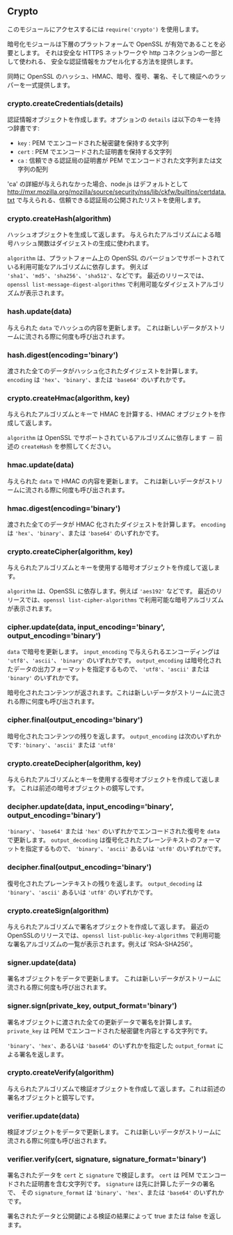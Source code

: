 ## Crypto

<!--

Use `require('crypto')` to access this module.

-->
このモジュールにアクセスするには `require('crypto')` を使用します。

<!--

The crypto module requires OpenSSL to be available on the underlying platform.
It offers a way of encapsulating secure credentials to be used as part
of a secure HTTPS net or http connection.

-->
暗号化モジュールは下層のプラットフォームで OpenSSL が有効であることを必要とします。
それは安全な HTTPS ネットワークや http コネクションの一部として使われる、
安全な認証情報をカプセル化する方法を提供します。

<!--

It also offers a set of wrappers for OpenSSL's hash, hmac, cipher, decipher, sign and verify methods.

-->
同時に OpenSSL のハッシュ、HMAC、暗号、復号、署名、そして検証へのラッパーを一式提供します。

### crypto.createCredentials(details)

<!--

Creates a credentials object, with the optional details being a dictionary with keys:

-->
認証情報オブジェクトを作成します。オプションの `details` は以下のキーを持つ辞書です:

<!--

* `key` : a string holding the PEM encoded private key
* `cert` : a string holding the PEM encoded certificate
* `ca` : either a string or list of strings of PEM encoded CA certificates to trust.

-->
* `key` : PEM でエンコードされた秘密鍵を保持する文字列
* `cert` : PEM でエンコードされた証明書を保持する文字列
* `ca` : 信頼できる認証局の証明書が PEM でエンコードされた文字列または文字列の配列

<!--

If no 'ca' details are given, then node.js will use the default publicly trusted list of CAs as given in
<http://mxr.mozilla.org/mozilla/source/security/nss/lib/ckfw/builtins/certdata.txt>.

-->
'ca' の詳細が与えられなかった場合、node.js はデフォルトとして
<http://mxr.mozilla.org/mozilla/source/security/nss/lib/ckfw/builtins/certdata.txt>
で与えられる、信頼できる認証局の公開されたリストを使用します。


### crypto.createHash(algorithm)

<!--

Creates and returns a hash object, a cryptographic hash with the given algorithm
which can be used to generate hash digests.

-->
ハッシュオブジェクトを生成して返します。
与えられたアルゴリズムによる暗号ハッシュ関数はダイジェストの生成に使われます。

<!--

`algorithm` is dependent on the available algorithms supported by the version
of OpenSSL on the platform. Examples are `'sha1'`, `'md5'`, `'sha256'`, `'sha512'`, etc.
On recent releases, `openssl list-message-digest-algorithms` will display the available digest algorithms.

-->
`algorithm` は、プラットフォーム上の OpenSSL 
のバージョンでサポートされている利用可能なアルゴリズムに依存します。
例えば `'sha1'`、`'md5'`、`'sha256'`、`'sha512'`、などです。
最近のリリースでは、`openssl list-message-digest-algorithms`
で利用可能なダイジェストアルゴリズムが表示されます。

### hash.update(data)

<!--

Updates the hash content with the given `data`.
This can be called many times with new data as it is streamed.

-->
与えられた `data` でハッシュの内容を更新します。
これは新しいデータがストリームに流される際に何度も呼び出されます。

### hash.digest(encoding='binary')

<!--

Calculates the digest of all of the passed data to be hashed.
The `encoding` can be `'hex'`, `'binary'` or `'base64'`.

-->
渡された全てのデータがハッシュ化されたダイジェストを計算します。
`encoding` は `'hex'`、`'binary'`、または `'base64'` のいずれかです。


### crypto.createHmac(algorithm, key)

<!--

Creates and returns a hmac object, a cryptographic hmac with the given algorithm and key.

-->
与えられたアルゴリズムとキーで HMAC を計算する、HMAC オブジェクトを作成して返します。

<!--

`algorithm` is dependent on the available algorithms supported by OpenSSL - see createHash above.
`key` is the hmac key to be used.

-->
`algorithm` は OpenSSL でサポートされているアルゴリズムに依存します － 
前述の `createHash` を参照してください。

### hmac.update(data)

<!--

Update the hmac content with the given `data`.
This can be called many times with new data as it is streamed.

-->
与えられた `data` で HMAC の内容を更新します。
これは新しいデータがストリームに流される際に何度も呼び出されます。

### hmac.digest(encoding='binary')

<!--

Calculates the digest of all of the passed data to the hmac.
The `encoding` can be `'hex'`, `'binary'` or `'base64'`.

-->
渡された全てのデータが HMAC 化されたダイジェストを計算します。
`encoding` は `'hex'`、`'binary'`、または `'base64'` のいずれかです。


### crypto.createCipher(algorithm, key)

<!--

Creates and returns a cipher object, with the given algorithm and key.

-->
与えられたアルゴリズムとキーを使用する暗号オブジェクトを作成して返します。

<!--

`algorithm` is dependent on OpenSSL, examples are `'aes192'`, etc.
On recent releases, `openssl list-cipher-algorithms` will display the available cipher algorithms.

-->
`algorithm` は、OpenSSL に依存します。例えば `'aes192'` などです。
最近のリリースでは、`openssl list-cipher-algorithms`
で利用可能な暗号アルゴリズムが表示されます。

### cipher.update(data, input_encoding='binary', output_encoding='binary')

<!--

Updates the cipher with `data`, the encoding of which is given in `input_encoding`
and can be `'utf8'`, `'ascii'` or `'binary'`. The `output_encoding` specifies
the output format of the enciphered data, and can be `'binary'`, `'base64'` or `'hex'`.

-->
`data` で暗号を更新します。
`input_encoding` で与えられるエンコーディングは `'utf8'`、`'ascii'`、`'binary'` のいずれかです。
`output_encoding` は暗号化されたデータの出力フォーマットを指定するもので、
`'utf8'`、`'ascii'` または `'binary'` のいずれかです。

<!--

Returns the enciphered contents, and can be called many times with new data as it is streamed.

-->
暗号化されたコンテンツが返されます。これは新しいデータがストリームに流される際に何度も呼び出されます。

### cipher.final(output_encoding='binary')

<!--

Returns any remaining enciphered contents, with `output_encoding` being one of: `'binary'`, `'ascii'` or `'utf8'`.

-->
暗号化されたコンテンツの残りを返します。
`output_encoding` は次のいずれかです: `'binary'`、`'ascii'` または `'utf8'`

### crypto.createDecipher(algorithm, key)

<!--

Creates and returns a decipher object, with the given algorithm and key.
This is the mirror of the cipher object above.

-->
与えられたアルゴリズムとキーを使用する復号オブジェクトを作成して返します。
これは前述の暗号オブジェクトの鏡写しです。

### decipher.update(data, input_encoding='binary', output_encoding='binary')

<!--

Updates the decipher with `data`, which is encoded in `'binary'`, `'base64'` or `'hex'`.
The `output_decoding` specifies in what format to return the deciphered plaintext: `'binary'`, `'ascii'` or `'utf8'`.

-->
`'binary'`、`'base64'` または `'hex'` のいずれかでエンコードされた復号を `data` で更新します。
`output_decoding` は復号化されたプレーンテキストのフォーマットを指定するもので、
`'binary'`、`'ascii'` あるいは `'utf8'` のいずれかです。

### decipher.final(output_encoding='binary')

<!--

Returns any remaining plaintext which is deciphered,
with `output_encoding' being one of: `'binary'`, `'ascii'` or `'utf8'`.

-->
復号化されたプレーンテキストの残りを返します。
`output_decoding` は `'binary'`、`'ascii'` あるいは `'utf8'` のいずれかです。


### crypto.createSign(algorithm)

<!--

Creates and returns a signing object, with the given algorithm.
On recent OpenSSL releases, `openssl list-public-key-algorithms` will display
the available signing algorithms. Examples are `'RSA-SHA256'`.

-->
与えられたアルゴリズムで署名オブジェクトを作成して返します。
最近のOpenSSLのリリースでは、`openssl list-public-key-algorithms`
で利用可能な署名アルゴリズムの一覧が表示されます。例えば 'RSA-SHA256'。

### signer.update(data)

<!--

Updates the signer object with data.
This can be called many times with new data as it is streamed.

-->
署名オブジェクトをデータで更新します。
これは新しいデータがストリームに流される際に何度も呼び出されます。

### signer.sign(private_key, output_format='binary')

<!--

Calculates the signature on all the updated data passed through the signer.
`private_key` is a string containing the PEM encoded private key for signing.

-->
署名オブジェクトに渡された全ての更新データで署名を計算します。
`private_key` は PEM でエンコードされた秘密鍵を内容とする文字列です。

<!--

Returns the signature in `output_format` which can be `'binary'`, `'hex'` or `'base64'`.

-->
`'binary'`、`'hex'`、あるいは `'base64'` のいずれかを指定した `output_format` による署名を返します。

### crypto.createVerify(algorithm)

<!--

Creates and returns a verification object, with the given algorithm.
This is the mirror of the signing object above.

-->
与えられたアルゴリズムで検証オブジェクトを作成して返します。これは前述の署名オブジェクトと鏡写しです。

### verifier.update(data)

<!--

Updates the verifier object with data.
This can be called many times with new data as it is streamed.

-->
検証オブジェクトをデータで更新します。
これは新しいデータがストリームに流される際に何度も呼び出されます。

### verifier.verify(cert, signature, signature_format='binary')

<!--

Verifies the signed data by using the `cert` which is a string containing
the PEM encoded certificate, and `signature`, which is the previously calculates
signature for the data, in the `signature_format` which can be `'binary'`, `'hex'` or `'base64'`.

-->
署名されたデータを `cert` と `signature` で検証します。
`cert` は PEM でエンコードされた証明書を含む文字列です。
`signature` は先に計算したデータの署名で、
その `signature_format` は `'binary'`、`'hex'`、または `'base64'` のいずれかです。

<!--

Returns true or false depending on the validity of the signature for the data and public key.

-->
署名されたデータと公開鍵による検証の結果によって true または false を返します。
